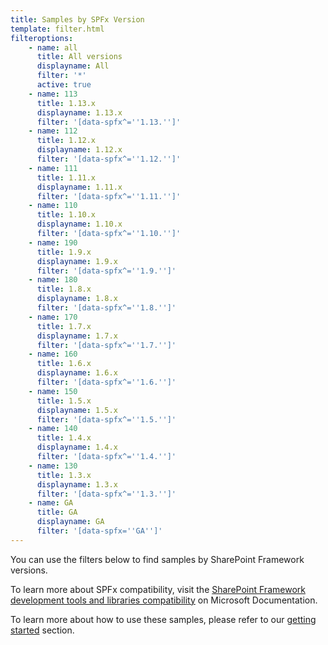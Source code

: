 ```yaml
---
title: Samples by SPFx Version
template: filter.html
filteroptions:
    - name: all
      title: All versions
      displayname: All
      filter: '*'
      active: true
    - name: 113
      title: 1.13.x
      displayname: 1.13.x
      filter: '[data-spfx^=''1.13.'']'
    - name: 112
      title: 1.12.x
      displayname: 1.12.x
      filter: '[data-spfx^=''1.12.'']'
    - name: 111
      title: 1.11.x
      displayname: 1.11.x
      filter: '[data-spfx^=''1.11.'']'
    - name: 110
      title: 1.10.x
      displayname: 1.10.x
      filter: '[data-spfx^=''1.10.'']'
    - name: 190
      title: 1.9.x
      displayname: 1.9.x
      filter: '[data-spfx^=''1.9.'']'
    - name: 180
      title: 1.8.x
      displayname: 1.8.x
      filter: '[data-spfx^=''1.8.'']'
    - name: 170
      title: 1.7.x
      displayname: 1.7.x
      filter: '[data-spfx^=''1.7.'']'
    - name: 160
      title: 1.6.x
      displayname: 1.6.x
      filter: '[data-spfx^=''1.6.'']'
    - name: 150
      title: 1.5.x
      displayname: 1.5.x
      filter: '[data-spfx^=''1.5.'']'
    - name: 140
      title: 1.4.x
      displayname: 1.4.x
      filter: '[data-spfx^=''1.4.'']'
    - name: 130
      title: 1.3.x
      displayname: 1.3.x
      filter: '[data-spfx^=''1.3.'']'
    - name: GA
      title: GA
      displayname: GA
      filter: '[data-spfx=''GA'']'
---
```


You can use the filters below to find samples by SharePoint Framework versions.

To learn more about SPFx compatibility, visit the [SharePoint Framework development tools and libraries compatibility](https://docs.microsoft.com/sharepoint/dev/spfx/compatibility) on Microsoft Documentation.

To learn more about how to use these samples, please refer to our [getting started](../gettingstarted/index.md) section.
